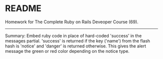 # README

Homework for The Complete Ruby on Rails Deveoper Course (69).

-----------

Summary: Embed ruby code in place of hard-coded 'success' in the messages partial. 'success' is returned if the key ('name') from the flash hash is 'notice' and 'danger' is returned otherwise. This gives the alert message the green or red color depending on the notice type. 